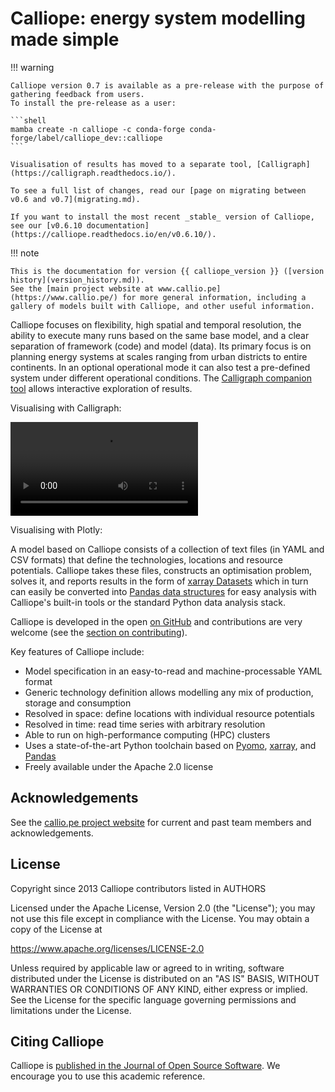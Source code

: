 # Calliope: energy system modelling made simple

!!! warning

    Calliope version 0.7 is available as a pre-release with the purpose of gathering feedback from users.
    To install the pre-release as a user:

    ```shell
    mamba create -n calliope -c conda-forge conda-forge/label/calliope_dev::calliope
    ```

    Visualisation of results has moved to a separate tool, [Calligraph](https://calligraph.readthedocs.io/).

    To see a full list of changes, read our [page on migrating between v0.6 and v0.7](migrating.md).

    If you want to install the most recent _stable_ version of Calliope, see our [v0.6.10 documentation](https://calliope.readthedocs.io/en/v0.6.10/).

!!! note

    This is the documentation for version {{ calliope_version }} ([version history](version_history.md)).
    See the [main project website at www.callio.pe](https://www.callio.pe/) for more general information, including a gallery of models built with Calliope, and other useful information.

Calliope focuses on flexibility, high spatial and temporal resolution, the ability to execute many runs based on the same base model, and a clear separation of framework (code) and model (data).
Its primary focus is on planning energy systems at scales ranging from urban districts to entire continents.
In an optional operational mode it can also test a pre-defined system under different operational conditions.
The [Calligraph companion tool](https://calligraph.readthedocs.io/) allows interactive exploration of results.

Visualising with Calligraph:

<video controls>
    <source src="https://spontaneous-choux-e05fa1.netlify.app/calligraph.mp4" type="video/mp4">
</video>

Visualising with Plotly:

<object type="text/html" data="img/plotly_frontpage_timeseries.html" width="100%" height="400px"></object>

A model based on Calliope consists of a collection of text files (in YAML and CSV formats) that define the technologies, locations and resource potentials.
Calliope takes these files, constructs an optimisation problem, solves it, and reports results in the form of [xarray Datasets](https://docs.xarray.dev/en/v2022.03.0/user-guide/data-structures.html#dataset) which in turn can easily be converted into [Pandas data structures](https://pandas.pydata.org/pandas-docs/version/1.5/user_guide/dsintro.html#dsintro) for easy analysis with Calliope's built-in tools or the standard Python data analysis stack.

Calliope is developed in the open [on GitHub](https://github.com/calliope-project/calliope) and contributions are very welcome (see the [section on contributing](contributing.md)).

Key features of Calliope include:

* Model specification in an easy-to-read and machine-processable YAML format
* Generic technology definition allows modelling any mix of production, storage and consumption
* Resolved in space: define locations with individual resource potentials
* Resolved in time: read time series with arbitrary resolution
* Able to run on high-performance computing (HPC) clusters
* Uses a state-of-the-art Python toolchain based on [Pyomo](https://pyomo.readthedocs.io/en/stable/), [xarray](https://docs.xarray.dev/en/stable/), and [Pandas](https://pandas.pydata.org/)
* Freely available under the Apache 2.0 license

## Acknowledgements

See the [callio.pe project website](https://www.callio.pe/partners-and-team/) for current and past team members and acknowledgements.

## License

Copyright since 2013 Calliope contributors listed in AUTHORS

Licensed under the Apache License, Version 2.0 (the "License"); you
may not use this file except in compliance with the License. You may
obtain a copy of the License at

<https://www.apache.org/licenses/LICENSE-2.0>

Unless required by applicable law or agreed to in writing, software
distributed under the License is distributed on an "AS IS" BASIS,
WITHOUT WARRANTIES OR CONDITIONS OF ANY KIND, either express or implied.
See the License for the specific language governing permissions and
limitations under the License.

## Citing Calliope

Calliope is [published in the Journal of Open Source Software](https://joss.theoj.org/papers/10.21105/joss.00825).
We encourage you to use this academic reference.

